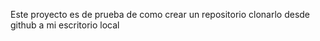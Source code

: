 Este proyecto es de prueba de como crear un repositorio clonarlo desde github a mi escritorio local 